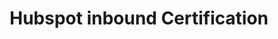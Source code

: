 ---
title: "Hubspot inbound Certification"
slugTitle: "hubspot-inbound-end"
description: "A certification earned after complete the hubspot inbound marketing course"
imageUrl: "certifications/hubspot-inbound-marketing.png"
---